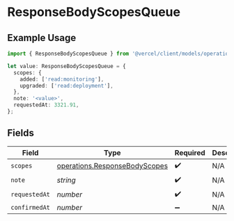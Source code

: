 # ResponseBodyScopesQueue

## Example Usage

```typescript
import { ResponseBodyScopesQueue } from '@vercel/client/models/operations';

let value: ResponseBodyScopesQueue = {
  scopes: {
    added: ['read:monitoring'],
    upgraded: ['read:deployment'],
  },
  note: '<value>',
  requestedAt: 3321.91,
};
```

## Fields

| Field         | Type                                                                           | Required           | Description |
| ------------- | ------------------------------------------------------------------------------ | ------------------ | ----------- |
| `scopes`      | [operations.ResponseBodyScopes](../../models/operations/responsebodyscopes.md) | :heavy_check_mark: | N/A         |
| `note`        | _string_                                                                       | :heavy_check_mark: | N/A         |
| `requestedAt` | _number_                                                                       | :heavy_check_mark: | N/A         |
| `confirmedAt` | _number_                                                                       | :heavy_minus_sign: | N/A         |
